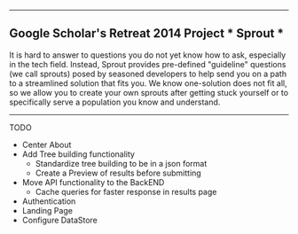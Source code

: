 ---------------------------------------------------------------
Google Scholar's Retreat 2014 Project * Sprout *
---------------------------------------------------------------
It is hard to answer to questions you do not yet know how to ask, especially in the tech field. Instead, Sprout provides pre-defined "guideline" questions (we call sprouts) posed by seasoned developers to help send you on a path to a streamlined solution that fits you. We know one-solution does not fit all, so we allow you to create your own sprouts after getting stuck yourself or to specifically serve a population you know and understand.

---------------------------------------------------------------

TODO
* Center About
* Add Tree building functionality
    + Standardize tree building to be in a json format
    + Create a Preview of results before submitting
* Move API functionality to the BackEND
	+ Cache queries for faster response in results page
* Authentication
* Landing Page
* Configure DataStore